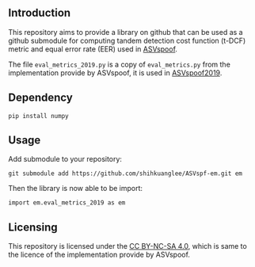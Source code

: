 ## Introduction

This repository aims to provide a library on github that can be used as a github submodule for computing tandem detection cost function (t-DCF) metric and equal error rate (EER) used in [ASVspoof](https://www.asvspoof.org).

The file `eval_metrics_2019.py` is a copy of `eval_metrics.py` from the implementation provide by ASVspoof, it is used in [ASVspoof2019](https://www.asvspoof.org/index2019.html).

## Dependency
```
pip install numpy
```

## Usage

Add submodule to your repository:
```
git submodule add https://github.com/shihkuanglee/ASVspf-em.git em
```

Then the library is now able to be import:
```
import em.eval_metrics_2019 as em
```

## Licensing

This repository is licensed under the [CC BY-NC-SA 4.0](http://creativecommons.org/licenses/by-nc-sa/4.0/), which is same to the licence of the implementation provide by ASVspoof.
